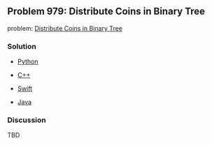 ## Problem 979: Distribute Coins in Binary Tree

problem: [Distribute Coins in Binary Tree](https://leetcode.com/problems/distribute-coins-in-binary-tree/)

### Solution

- [Python](../python/problem979.py)

- [C++](../cpp/problem979.cpp)

- [Swift](../swift/problem979.swift)

- [Java](../java/problem979.java)

### Discussion

TBD

